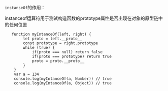 `instanseOf`的作用：

instanceof运算符用于测试构造函数的prototype属性是否出现在对象的原型链中的任何位置

```
   function myIntanceOf(left, right) {
        let proto = left.__proto__
        const prototype = right.prototype
        while (true) {
        	if(proto === null) return false
        	if(proto === prototype) return true
            proto = proto.__proto__
        }
	}
	var a = 134
    console.log(myIntanceOf(a, Number)) // true
    console.log(myIntanceOf(a, Object)) // true
```
